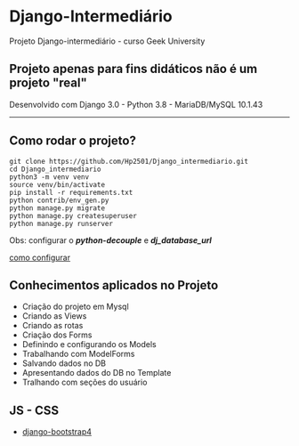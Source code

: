 # Django-Intermediário

Projeto Django-intermediário - curso Geek University


## Projeto apenas para fins **didáticos** não é um projeto **"real"** ##


Desenvolvido com Django 3.0 - Python 3.8 - MariaDB/MySQL 10.1.43

-------------------------------------------------------------------------

## Como rodar o projeto? ##

```
git clone https://github.com/Hp2501/Django_intermediario.git
cd Django_intermediario
python3 -m venv venv
source venv/bin/activate
pip install -r requirements.txt
python contrib/env_gen.py
python manage.py migrate
python manage.py createsuperuser
python manage.py runserver
```

Obs: configurar o *__python-decouple__* e *__dj_database_url__*


[como configurar](https://samuelgoncalves.com.br/configurar-sua-aplicacao-django-para-ler-dados-diferentes-por-ambiente/)


## Conhecimentos aplicados no Projeto ##


* Criação do projeto em Mysql
* Criando as Views
* Criando as rotas
* Criação dos Forms
* Definindo e configurando os Models
* Trabalhando com ModelForms
* Salvando dados no DB
* Apresentando dados do DB no Template
* Tralhando com seções do usuário


## JS - CSS

* [django-bootstrap4](https://pypi.org/project/django-bootstrap4/)

